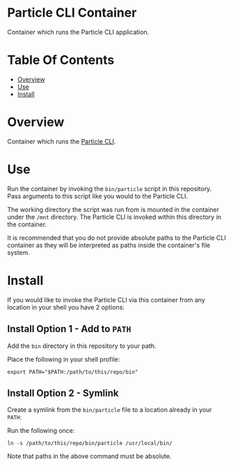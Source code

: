 # Particle CLI Container
Container which runs the Particle CLI application.

# Table Of Contents
- [Overview](#overview)
- [Use](#use)
- [Install](#install)

# Overview
Container which runs the [Particle CLI](https://docs.particle.io/tutorials/developer-tools/cli).

# Use
Run the container by invoking the `bin/particle` script in this repository. Pass
arguments to this script like you would to the Particle CLI.  

The working directory the script was run from is mounted in the container under 
the `/mnt` directory. The Particle CLI is invoked within this directory in the 
container. 

It is recommended that you do not provide absolute paths to the Particle CLI 
container as they will be interpreted as paths inside the container's 
file system. 

# Install
If you would like to invoke the Particle CLI via this container from any 
location in your shell you have 2 options:

## Install Option 1 - Add to `PATH`
Add the `bin` directory in this repository to your path.

Place the following in your shell profile:

```
export PATH="$PATH:/path/to/this/repo/bin"
```

## Install Option 2 - Symlink
Create a symlink from the `bin/particle` file to a location already in 
your `PATH`:

Run the following once:

```
ln -s /path/to/this/repo/bin/particle /usr/local/bin/
```

Note that paths in the above command must be absolute.

